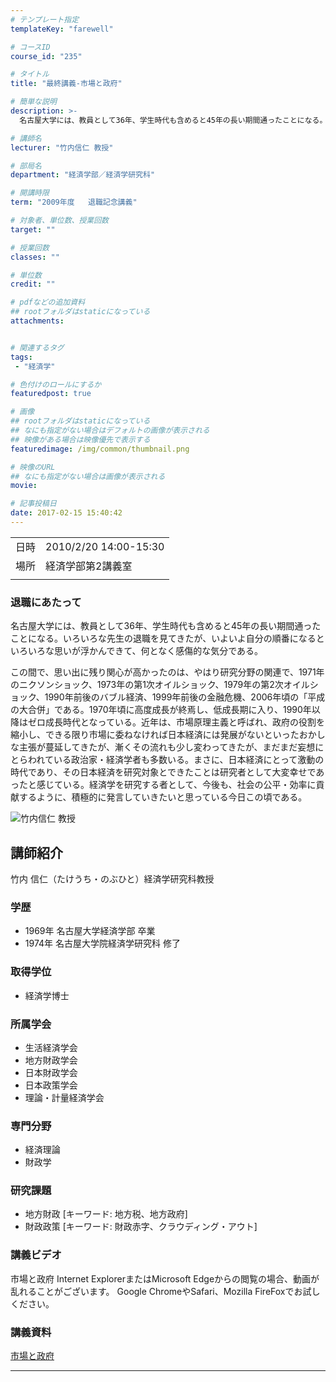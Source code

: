 ```yaml
---
# テンプレート指定
templateKey: "farewell"

# コースID
course_id: "235"

# タイトル
title: "最終講義-市場と政府"

# 簡単な説明
description: >-
  名古屋大学には、教員として36年、学生時代も含めると45年の長い期間通ったことになる。いろいろな先生の退職を見てきたが、いよいよ自分の順番になるといろいろな思いが浮かんできて、何となく感傷的な気分である。 この間で、思い出に残り関心が高かったのは、やはり研究分野の関連で、1971年のニクソンショック、1973年の第1次オイルショック、1979年の第2次オイルショック、1990年前後のバブル ...

# 講師名
lecturer: "竹内信仁 教授"

# 部局名
department: "経済学部／経済学研究科"

# 開講時限
term: "2009年度	退職記念講義"

# 対象者、単位数、授業回数
target: ""

# 授業回数
classes: ""

# 単位数
credit: ""

# pdfなどの追加資料
## rootフォルダはstaticになっている
attachments:


# 関連するタグ
tags:
 - "経済学"

# 色付けのロールにするか
featuredpost: true

# 画像
## rootフォルダはstaticになっている
## なにも指定がない場合はデフォルトの画像が表示される
## 映像がある場合は映像優先で表示する
featuredimage: /img/common/thumbnail.png

# 映像のURL
## なにも指定がない場合は画像が表示される
movie: 

# 記事投稿日
date: 2017-02-15 15:40:42
---
```


|   |   |
|---|---|
| 日時 | 2010/2/20  14:00-15:30 |
| 場所 | 経済学部第2講義室 |
|   |   |


### 退職にあたって

名古屋大学には、教員として36年、学生時代も含めると45年の長い期間通ったことになる。いろいろな先生の退職を見てきたが、いよいよ自分の順番になるといろいろな思いが浮かんできて、何となく感傷的な気分である。

この間で、思い出に残り関心が高かったのは、やはり研究分野の関連で、1971年のニクソンショック、1973年の第1次オイルショック、1979年の第2次オイルショック、1990年前後のバブル経済、1999年前後の金融危機、2006年頃の「平成の大合併」である。1970年頃に高度成長が終焉し、低成長期に入り、1990年以降はゼロ成長時代となっている。近年は、市場原理主義と呼ばれ、政府の役割を縮小し、できる限り市場に委ねなければ日本経済には発展がないといったおかしな主張が蔓延してきたが、漸くその流れも少し変わってきたが、まだまだ妄想にとらわれている政治家・経済学者も多数いる。まさに、日本経済にとって激動の時代であり、その日本経済を研究対象とできたことは研究者として大変幸せであったと感じている。経済学を研究する者として、今後も、社会の公平・効率に貢献するように、積極的に発言していきたいと思っている今日この頃である。



![竹内信仁 教授](http://ocw.nagoya-u.jp/files/235/s_takeuchi.jpg) 
## 講師紹介

竹内 信仁（たけうち・のぶひと）経済学研究科教授

### 学歴

* 1969年 名古屋大学経済学部 卒業
* 1974年 名古屋大学院経済学研究科 修了

### 取得学位

* 経済学博士

### 所属学会

* 生活経済学会
* 地方財政学会
* 日本財政学会
* 日本政策学会
* 理論・計量経済学会

### 専門分野

* 経済理論
* 財政学

### 研究課題

* 地方財政 [キーワード: 地方税、地方政府]
* 財政政策 [キーワード: 財政赤字、クラウディング・アウト]


### 講義ビデオ

市場と政府
Internet ExplorerまたはMicrosoft Edgeからの閲覧の場合、動画が乱れることがございます。
Google ChromeやSafari、Mozilla FireFoxでお試しください。

### 講義資料

[市場と政府](http://ocw.nagoya-u.jp/files/235/takeuchi-siryo.pdf) 

-----